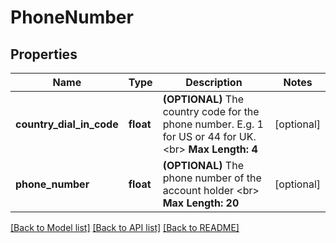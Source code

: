 # PhoneNumber

## Properties
Name | Type | Description | Notes
------------ | ------------- | ------------- | -------------
**country_dial_in_code** | **float** | __(OPTIONAL)__ The country code for the phone number. E.g. 1 for US or 44 for UK.&lt;br&gt; __Max Length: 4__  | [optional] 
**phone_number** | **float** | __(OPTIONAL)__ The phone number of the account holder &lt;br&gt;  __Max Length: 20__  | [optional] 

[[Back to Model list]](../README.md#documentation-for-models) [[Back to API list]](../README.md#documentation-for-api-endpoints) [[Back to README]](../README.md)


